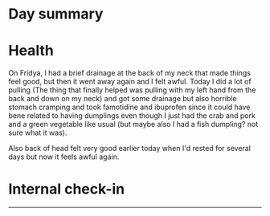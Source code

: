 # Day summary


# Health
On Fridya, I had a brief drainage at the back of my neck that made things feel good, but then it went away again and I felt awful. Today I did a lot of pulling (The thing that finally helped was pulling with my left hand from the back and down on my neck) and got some drainage but also horrible stomach cramping and took famotidine and ibuprofen since it could have bene related to having dumplings even though I just had the crab and pork and a green vegetable like usual (but maybe also I had a fish dumpling? not sure what it was). 

Also back of head felt very good earlier today when I'd rested for several days but now it feels awful again. 

# Internal check-in




------
